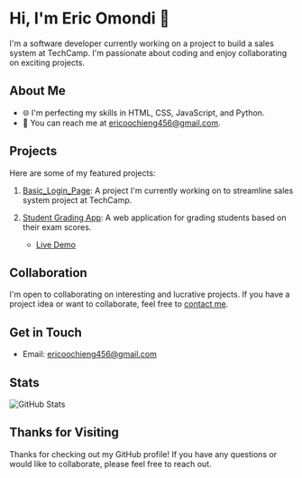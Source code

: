 # Hi, I'm Eric Omondi 👋

I'm a software developer currently working on a project to build a sales system at TechCamp.
I'm passionate about coding and enjoy collaborating on exciting projects.

## About Me

- 🌐 I'm perfecting my skills in HTML, CSS, JavaScript, and Python.
- 📧 You can reach me at [ericoochieng456@gmail.com](mailto:ericoochieng456@gmail.com).


## Projects

Here are some of my featured projects:

1. [Basic_Login_Page](https://github.com/ericomondi/basic-login-page): A project I'm currently working on to streamline sales system project at TechCamp.

2. [Student Grading App]([link-to-your-grading-app-repo](https://github.com/ericomondi/students-grading-app)): A web application for grading students based on their exam scores.
   - [Live Demo](link-to-live-demo-if-available)

## Collaboration

I'm open to collaborating on interesting and lucrative projects. If you have a project idea or want to collaborate, feel free to [contact me](mailto:ericoochieng456@gmail.com).

## Get in Touch

- Email: [ericoochieng456@gmail.com](mailto:ericoochieng456@gmail.com)


## Stats

![GitHub Stats](https://github-readme-stats.vercel.app/api?username=eric-omondi&show_icons=true&theme=dark)

## Thanks for Visiting

Thanks for checking out my GitHub profile! If you have any questions or would like to collaborate, please feel free to reach out.

